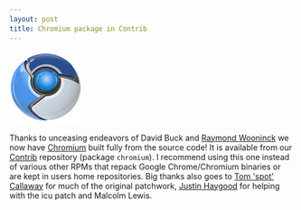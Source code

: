 ```yaml
---
layout: post
title: Chromium package in Contrib
---
```


![chromium](/assets/chromium.png)

Thanks to unceasing endeavors of David Buck and [Raymond Wooninck](http://rwooninck.blogspot.com/) we now have [Chromium](http://code.google.com/chromium/) built fully from the source code! It is available from our [Contrib](http://en.opensuse.org/Contrib) repository (package `chromium`). I recommend using this one instead of various other RPMs that repack Google Chrome/Chromium binaries or are kept in users home repositories. Big thanks also goes to [Tom 'spot' Callaway](https://fedoraproject.org/wiki/User:Spot) for much of the original patchwork, [Justin Haygood](http://blog.justinhaygood.com/) for helping with the icu patch and Malcolm Lewis.
